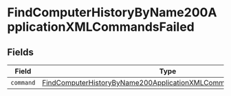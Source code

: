 # FindComputerHistoryByName200ApplicationXMLCommandsFailed


## Fields

| Field                                                                                                                                                         | Type                                                                                                                                                          | Required                                                                                                                                                      | Description                                                                                                                                                   |
| ------------------------------------------------------------------------------------------------------------------------------------------------------------- | ------------------------------------------------------------------------------------------------------------------------------------------------------------- | ------------------------------------------------------------------------------------------------------------------------------------------------------------- | ------------------------------------------------------------------------------------------------------------------------------------------------------------- |
| `command`                                                                                                                                                     | [FindComputerHistoryByName200ApplicationXMLCommandsFailedCommand](../../models/operations/findcomputerhistorybyname200applicationxmlcommandsfailedcommand.md) | :heavy_minus_sign:                                                                                                                                            | N/A                                                                                                                                                           |
